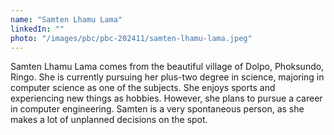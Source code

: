 ```yaml
---
name: "Samten Lhamu Lama"
linkedIn: ""
photo: "/images/pbc/pbc-202411/samten-lhamu-lama.jpeg"
---
```


Samten Lhamu Lama comes from the beautiful village of Dolpo, Phoksundo, Ringo. She is currently pursuing her plus-two degree in science, majoring in computer science as one of the subjects. She enjoys sports and experiencing new things as hobbies. However, she plans to pursue a career in computer engineering. Samten is a very spontaneous person, as she makes a lot of unplanned decisions on the spot.
